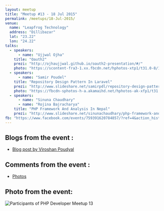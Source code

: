 ```yaml
---
layout: meetup
title: "Meetup #13 - 18 Jul 2015"
permalink: /meetups/18-Jul-2015/
venue:
  name: "Leapfrog Technology"
  address: "Dillibazar"
  lat: "23.22"
  lon: "24.22"
talks:
  - speakers:
      - name: "Ujjwal Ojha"
    title: "Oauth2"
    prezi: "http://ojhaujjwal.github.io/oauth2-presentation/#/"
    photo: "https://scontent-fra3-1.xx.fbcdn.net/hphotos-xtp1/t31.0-8/10380514_10204413762324886_1118680130607428515_o.jpg"
  - speakers:
      - name: "Samir Poudel"
    title: "Repository Design Pattern In Laravel"
    prezi: "http://www.slideshare.net/samirpdl/repository-design-pattern-in-laravel-samir-poudel"
    photo: "https://fbcdn-sphotos-h-a.akamaihd.net/hphotos-ak-xfp1/t31.0-8/11722419_10204413770005078_1809842792086672550_o.jpg"
  - speakers:
      - name: "Sinuna Chaudhary"
      - name: "Rojina Bajracharya"
    title: "PHP Framework And Analysis In Nepal"
    prezi: "http://www.slideshare.net/sinunachaudhary/php-framework-and-analysis-in-nepal"
fb: "https://www.facebook.com/events/759391620784857/?ref=4&action_history=null"
---
```


## Blogs from the event :

  - [Blog post by Viroshan Poudyal](http://bit.ly/1RMvKpI)

## Comments from the event :

  - [Photos](http://on.fb.me/1CTbgoi)

## Photo from the event:
![Participants of PHP Developer Meetup 13](https://scontent-ams3-1.xx.fbcdn.net/hphotos-xtf1/v/t1.0-9/11751784_10204413762604893_923957895667384596_n.jpg?oh=1628feff51e023350ceb07b00d0500e8&oe=56114C1B "Participants of PHP Developer Meetup 13")
